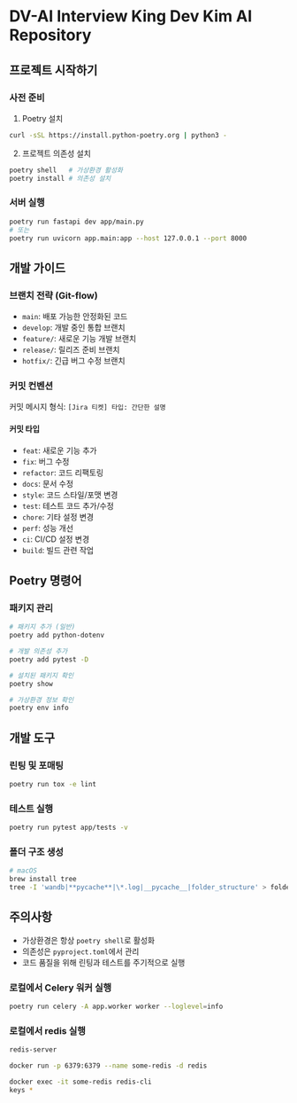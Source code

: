 # DV-AI Interview King Dev Kim AI Repository

## 프로젝트 시작하기

### 사전 준비

1. Poetry 설치

```bash
curl -sSL https://install.python-poetry.org | python3 -
```

2. 프로젝트 의존성 설치

```bash
poetry shell   # 가상환경 활성화
poetry install # 의존성 설치
```

### 서버 실행

```bash
poetry run fastapi dev app/main.py
# 또는
poetry run uvicorn app.main:app --host 127.0.0.1 --port 8000
```

## 개발 가이드

### 브랜치 전략 (Git-flow)

- `main`: 배포 가능한 안정화된 코드
- `develop`: 개발 중인 통합 브랜치
- `feature/`: 새로운 기능 개발 브랜치
- `release/`: 릴리즈 준비 브랜치
- `hotfix/`: 긴급 버그 수정 브랜치

### 커밋 컨벤션

커밋 메시지 형식: `[Jira 티켓] 타입: 간단한 설명`

#### 커밋 타입

- `feat`: 새로운 기능 추가
- `fix`: 버그 수정
- `refactor`: 코드 리팩토링
- `docs`: 문서 수정
- `style`: 코드 스타일/포맷 변경
- `test`: 테스트 코드 추가/수정
- `chore`: 기타 설정 변경
- `perf`: 성능 개선
- `ci`: CI/CD 설정 변경
- `build`: 빌드 관련 작업

## Poetry 명령어

### 패키지 관리

```bash
# 패키지 추가 (일반)
poetry add python-dotenv

# 개발 의존성 추가
poetry add pytest -D

# 설치된 패키지 확인
poetry show

# 가상환경 정보 확인
poetry env info
```

## 개발 도구

### 린팅 및 포매팅

```bash
poetry run tox -e lint
```

### 테스트 실행

```bash
poetry run pytest app/tests -v
```

### 폴더 구조 생성

```bash
# macOS
brew install tree
tree -I 'wandb|**pycache**|\*.log|__pycache__|folder_structure' > folder_structure.txt
```

## 주의사항

- 가상환경은 항상 `poetry shell`로 활성화
- 의존성은 `pyproject.toml`에서 관리
- 코드 품질을 위해 린팅과 테스트를 주기적으로 실행

### 로컬에서 Celery 워커 실행

```bash
poetry run celery -A app.worker worker --loglevel=info
```

### 로컬에서 redis 실행

```bash
redis-server
```

```bash
docker run -p 6379:6379 --name some-redis -d redis
```

```bash
docker exec -it some-redis redis-cli
keys *
```
